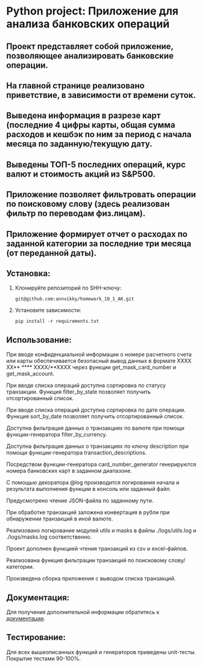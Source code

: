 # Python project: Приложение для анализа банковских операций

## Проект представляет собой приложение, позволяющее анализировать банковские операции.
## На главной странице реализовано приветствие, в зависимости от времени суток.
## Выведена информация в разрезе карт (последние 4 цифры карты, общая сумма расходов и кешбэк по ним за период с начала месяца по заданную/текущую дату.
## Выведены ТОП-5 последних операций, курс валют и стоимость акций из S&P500.
## Приложение позволяет фильтровать операции по поисковому слову (здесь реализован фильтр по переводам физ.лицам).
## Приложение формирует отчет о расходах по заданной категории за последние три месяца (от переданной даты).

## Установка:
1. Клонируйте репозиторий по SHH-ключу:
    ```
    git@github.com:annvikky/homework_10_1_AK.git
   
    ```
2. Установите зависимости:
    ```
    pip install -r requirements.txt
    ```
## Использование: 

При вводе конфиденциальной информации о номере расчетного счета или карты обеспечивается безопасный вывод данных в формате XXXX XX** **** XXXX/**XXXX через функции get_mask_card_number и get_mask_account.

При вводе списка операций доступна сортировка по статусу транзакции. Функция filter_by_state позволяет получить отсортированный список.

При вводе списка операций доступна сортировка по дате операции. Функция sort_by_date позволяет получить отсортированный список.

Доступна фильтрация данных о транзакциях по валюте при помощи функции-генератора filter_by_currency.

Доступна фильтрация данных о транзакциях по ключу description при помощи функции-генератора transaction_descriptions.

Посредством функции-генератора card_number_generator генерируются номера банковских карт в заданном диапазоне.

С помощью декоратора @log производится логирования начала и результата выполнения функции в консоль или заданный файл.

Предусмотрено чтение JSON-файла по заданному пути. 

При обработке транзакций заложена конвертация в рубли при обнаружении транзакций в иной валюте.

Реализовано логирование модулей utils и masks в файлы ./logs/utils.log и ./logs/masks.log соответственно.

Проект дополнен функцией чтения транзакций из csv и excel-файлов.

Реализована функция фильтрации транзакций по поисковому слову/категории.

Произведена сборка приложения с выводом списка транзакций.

## Документация:

Для получения дополнительной информации обратитесь к [документации](README.md).

## Тестирование:

Для всех вышеописанных функций и генераторов приведены unit-тесты. Покрытие тестами 90-100%.